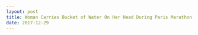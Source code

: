 ```yaml
---
layout: post
title: Woman Carries Bucket of Water On Her Head During Paris Marathon
date: 2017-12-29
---
```


